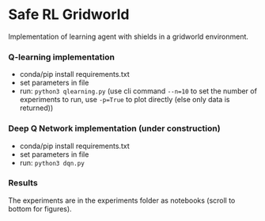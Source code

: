 # Safe RL Gridworld
Implementation of learning agent with shields in a gridworld environment.

### Q-learning implementation
* conda/pip install requirements.txt
* set parameters in file
* run: `python3 qlearning.py` (use cli command `--n=10` to set the number of experiments to run, use `-p=True` to plot directly (else only data is returned))

### Deep Q Network implementation (under construction)
* conda/pip install requirements.txt
* set parameters in file
* run: `python3 dqn.py`

### Results
The experiments are in the experiments folder as notebooks (scroll to bottom for figures).
